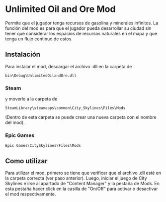 # Unlimited Oil and Ore Mod

Permite que el jugador tenga recursos de gasolina y minerales infinitos.
La función del mod es para que el jugador pueda desarrollar su ciudad
sin tener que considerar los espacios de recursos naturales en el mapa y que
tenga un flujo continuo de estos.

## Instalación

Para instalar el mod, descargar el archivo .dll en la carpeta de 

```{bash}
bin\Debug\UnlimitedOilandOre.dll  
```

### Steam 

y moverlo a la carpeta de

```{bash}
SteamLibrary\steamapps\common\City_Skylines\Files\Mods
```

(Dentro de esta carpeta se puede crear una nueva carpeta con el nombre del 
mod).

### Epic Games

```{bash}
Epic Games\CitySkylines\Files\Mods
```

## Como utilizar

Para utilizar el mod, primero se tiene que verificar que el archivo .dll esté
en la carpeta correcta (ver paso anterior). Luego, iniciar el juego de City Skylines
e irse al apartado de "Content Manager" y la pestaña de Mods. En esta pestaña 
hacer click en la casilla de "On/Off" para activar o desactivar el mod 
respectivamente.
